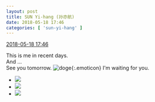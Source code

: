 ```yaml
---
layout: post
title: SUN Yi-hang (孙亦航)
date: 2018-05-18 17:46
categories: [ 'sun-yi-hang' ]
---
```


<div class="weibo-info">
  <a href="https://weibo.com/2565158051/GheN9EhhQ">2018-05-18 17:46</a>
</div>

This is me in recent days.  
And …  
See you tomorrow. ![doge](https://img.t.sinajs.cn/t4/appstyle/expression/ext/normal/a1/2018new_doge02_org.png){:.emoticon} I'm waiting for you.

<!-- more -->

<ul class="weibo-pic-list-1">
  <li class="weibo-pic">
    <a href="https://wx4.sinaimg.cn/mw690/98e534a3ly1frfmwevs4fj21sg2dsx6p.jpg"><img src="https://wx4.sinaimg.cn/thumb150/98e534a3ly1frfmwevs4fj21sg2dsx6p.jpg"/></a>
  </li>
  <li class="weibo-pic">
    <a href="https://wx2.sinaimg.cn/mw690/98e534a3ly1frfmwdco3wj21sg2ds7wi.jpg"><img src="https://wx2.sinaimg.cn/thumb150/98e534a3ly1frfmwdco3wj21sg2ds7wi.jpg"/></a>
  </li>
  <li class="weibo-pic">
    <a href="https://wx1.sinaimg.cn/mw690/98e534a3ly1frfmwg4to2j21sg2dsqv5.jpg"><img src="https://wx1.sinaimg.cn/thumb150/98e534a3ly1frfmwg4to2j21sg2dsqv5.jpg"/></a>
  </li>
</ul>
